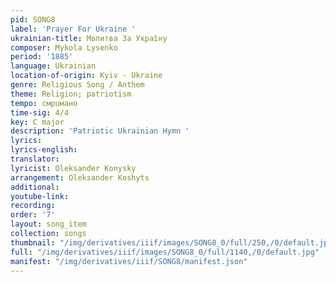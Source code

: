 ```yaml
---
pid: SONG8
label: 'Prayer For Ukraine '
ukrainian-title: Молитва За Україну
composer: Mykola Lysenko
period: '1885'
language: Ukrainian
location-of-origin: Kyiv - Ukraine
genre: Religious Song / Anthem
theme: Religion; patriotism
tempo: смрuмано
time-sig: 4/4
key: C major
description: 'Patriotic Ukrainian Hymn '
lyrics:
lyrics-english:
translator:
lyricist: Oleksander Konysky
arrangement: Oleksander Koshyts
additional:
youtube-link:
recording:
order: '7'
layout: song_item
collection: songs
thumbnail: "/img/derivatives/iiif/images/SONG8_0/full/250,/0/default.jpg"
full: "/img/derivatives/iiif/images/SONG8_0/full/1140,/0/default.jpg"
manifest: "/img/derivatives/iiif/SONG8/manifest.json"
---
```

